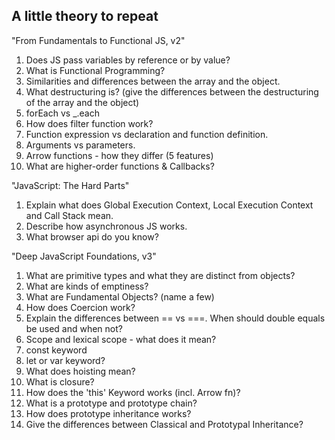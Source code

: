 ## A little theory to repeat

"From Fundamentals to Functional JS, v2"

1. Does JS pass variables by reference or by value?
2. What is Functional Programming?
3. Similarities and differences between the array and the object.
4. What destructuring is? (give the differences between the destructuring of the array and the object)
5. forEach vs \_.each
6. How does filter function work?
7. Function expression vs declaration and function definition.
8. Arguments vs parameters.
9. Arrow functions - how they differ (5 features)
10. What are higher-order functions & Callbacks?

"JavaScript: The Hard Parts"

1. Explain what does Global Execution Context, Local Execution Context and Call Stack mean.
2. Describe how asynchronous JS works.
3. What browser api do you know?

"Deep JavaScript Foundations, v3"

1. What are primitive types and what they are distinct from objects?
2. What are kinds of emptiness?
3. What are Fundamental Objects? (name a few)
4. How does Coercion work?
5. Explain the differences between == vs ===. When should double equals be used and when not?
6. Scope and lexical scope - what does it mean?
7. const keyword
8. let or var keyword?
9. What does hoisting mean?
10. What is closure?
11. How does the 'this' Keyword works (incl. Arrow fn)?
12. What is a prototype and prototype chain?
13. How does prototype inheritance works?
14. Give the differences between Classical and Prototypal Inheritance?
